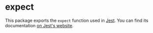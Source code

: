 # expect

This package exports the `expect` function used in [Jest](https://facebook.github.io/jest/). You can find its documentation [on Jest's website](https://facebook.github.io/jest/docs/en/expect.html).
